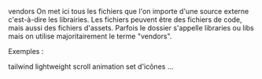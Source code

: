 vendors
On met ici tous les fichiers que l'on importe d'une source externe c'est-à-dire les librairies. Les fichiers peuvent être des fichiers de code, mais aussi des fichiers d'assets. Parfois le dossier s'appelle libraries ou libs mais on utilise majoritairement le terme "vendors".

Exemples :

tailwind
lightweight scroll animation
set d'icônes
...